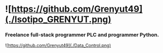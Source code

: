 # ![https://github.com/Grenyut49](./Isotipo_GRENYUT.png)
### Freelance full-stack programmer PLC and programmer Python.

![https://github.com/Grenyut49](./Data_Control.png)
